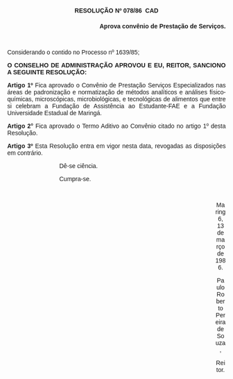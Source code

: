 <BODY>

<B><FONT FACE="Arial"><P ALIGN="CENTER">RESOLU&Ccedil;&Atilde;O Nº 078/86  CAD</P>
<P ALIGN="CENTER"></P>
<P ALIGN="RIGHT">Aprova conv&ecirc;nio de Presta&ccedil;&atilde;o de Servi&ccedil;os.</P>
</B><P ALIGN="RIGHT"></P>
<P ALIGN="RIGHT">&nbsp;</P>
<P ALIGN="JUSTIFY">Considerando o contido no Processo nº 1639/85;</P>
<P ALIGN="JUSTIFY"></P>
<B><P ALIGN="JUSTIFY">O CONSELHO DE ADMINISTRA&Ccedil;&Atilde;O APROVOU E EU, REITOR, SANCIONO A SEGUINTE RESOLU&Ccedil;&Atilde;O:</P>
</B><P ALIGN="JUSTIFY"></P>
<B><P ALIGN="JUSTIFY">Artigo 1º</B>  Fica aprovado o Conv&ecirc;nio de Presta&ccedil;&atilde;o Servi&ccedil;os Especializados nas &aacute;reas de padroniza&ccedil;&atilde;o e normatiza&ccedil;&atilde;o de m&eacute;todos anal&iacute;ticos e an&aacute;lises f&iacute;sico-qu&iacute;micas, microsc&oacute;picas, microbiol&oacute;gicas, e tecnol&oacute;gicas de alimentos que entre si celebram a Funda&ccedil;&atilde;o de Assist&ecirc;ncia ao Estudante-FAE e a Funda&ccedil;&atilde;o Universidade Estadual de Maring&aacute;.</P>
<B><P ALIGN="JUSTIFY">Artigo 2°</B>  Fica aprovado o Termo Aditivo ao Conv&ecirc;nio citado no artigo 1º desta Resolu&ccedil;&atilde;o.</P>
<B><P ALIGN="JUSTIFY">Artigo 3º</B>  Esta Resolu&ccedil;&atilde;o entra em vigor nesta data, revogadas as disposi&ccedil;&otilde;es em contr&aacute;rio.</P><DIR>
<DIR>
<DIR>

<P ALIGN="JUSTIFY">D&ecirc;-se ci&ecirc;ncia.</P>
<P ALIGN="JUSTIFY">Cumpra-se.</P>
<P ALIGN="JUSTIFY"></P>
<P ALIGN="JUSTIFY">&nbsp;</P><DIR>
<DIR>
<DIR>
<DIR>
<DIR>
<DIR>
<DIR>
<DIR>
<DIR>

<P ALIGN="CENTER">Maring6, 13 de mar&ccedil;o de 1986.</P>
<P ALIGN="JUSTIFY"></P>
<P ALIGN="CENTER">Paulo Roberto Pereira de Souza,</P>
<P ALIGN="CENTER">Reitor.</P>
<P ALIGN="JUSTIFY"></P></DIR>
</DIR>
</DIR>
</DIR>
</DIR>
</DIR>
</DIR>
</DIR>
</DIR>
</DIR>
</DIR>
</DIR>
</FONT></BODY>
